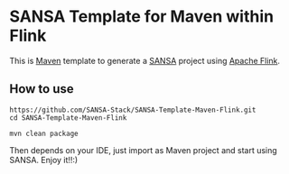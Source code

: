 SANSA Template for Maven within Flink
=============================

This is [Maven](https://maven.apache.org/) template to generate a [SANSA](https://github.com/SANSA-Stack) project using [Apache Flink](http://flink.apache.org/).

How to use
----------

```
https://github.com/SANSA-Stack/SANSA-Template-Maven-Flink.git
cd SANSA-Template-Maven-Flink

mvn clean package
````

Then depends on your IDE, just import as Maven project and start using SANSA. Enjoy it!!:)


